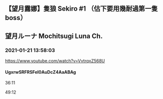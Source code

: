 ## 【望月露娜】隻狼 Sekiro #1 （估下要用幾耐過第一隻boss）
## 望月ルーナ  Mochitsugi Luna Ch.
### 2021-01-21 13:58:03
https://www.youtube.com/watch?v=VvtrqxZ568U
#### UgxrwSRFRSFeI0AuDcZ4AaABAg
36:11

49:12

